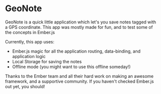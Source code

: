 GeoNote
===========

GeoNote is a quick little application which let's you save notes tagged with a GPS coordinate.
This app was mostly made for fun, and to test some of the concepts in Ember.js

Currently, this app uses:
- Ember.js magic for all the application routing, data-binding, and application logic
- Local Storage for saving the notes
- Offline mode (you might want to use this offline someday!)

Thanks to the Ember team and all their hard work on making an awesome framework, and a supportive community. If you haven't checked Ember.js out yet, you should!